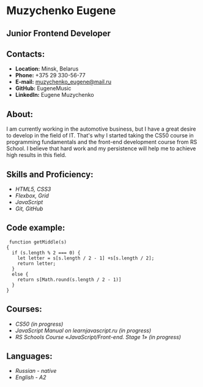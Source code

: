 # __Muzychenko Eugene__ 
 __Junior Frontend Developer__
---
__Contacts:__
---
* __Location:__ Minsk, Belarus
* __Phone:__  +375 29 330-56-77
* __E-mail:__ muzychenko_eugene@mail.ru
* __GitHub:__ EugeneMusic
* __LinkedIn:__ Eugene Muzychenko

__About:__
---
I am currently working in the automotive business, but I have a great desire to develop in the field of IT. That's why I started taking the CS50 course in programming fundamentals and the front-end development course from RS School. I believe that hard work and my persistence will help me to achieve high results in this field.

__Skills and Proficiency:__
---
* *HTML5, CSS3*
* *Flexbox, Grid*
* *JavaScript*
* *Git, GitHub*

__Code example:__
---
```
 function getMiddle(s)
{
  if (s.length % 2 === 0) {
    let letter = s[s.length / 2 - 1] +s[s.length / 2];
    return letter;
  }
  else {
    return s[Math.round(s.length / 2 - 1)]
  }
}
```
__Courses:__
---
* *CS50 (in progress)*
* *JavaScript Manual on learnjavascript.ru (in progress)*
* *RS Schools Course «JavaScript/Front-end. Stage 1» (in progress)*

__Languages:__
---
* *Russian - native*
* *English - A2*
